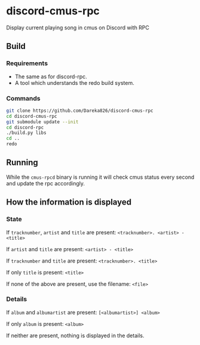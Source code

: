 # discord-cmus-rpc

Display current playing song in cmus on Discord with RPC

## Build

### Requirements

- The same as for discord-rpc.
- A tool which understands the redo build system.

### Commands

```sh
git clone https://github.com/Dareka826/discord-cmus-rpc
cd discord-cmus-rpc
git submodule update --init
cd discord-rpc
./build.py libs
cd ..
redo
```

## Running
While the `cmus-rpcd` binary is running it will check cmus status every second and update the rpc accordingly.

## How the information is displayed

### State

If `tracknumber`, `artist` and `title` are present:
`<tracknumber>. <artist> - <title>`

If `artist` and `title` are present:
`<artist> - <title>`

If `tracknumber` and `title` are present:
`<tracknumber>. <title>`

If only `title` is present:
`<title>`

If none of the above are present, use the filename:
`<file>`

### Details

If `album` and `albumartist` are present:
`[<albumartist>] <album>`

If only `album` is present:
`<album>`

If neither are present, nothing is displayed in the details.
